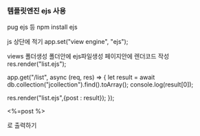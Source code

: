 ### 템플릿엔진 ejs 사용

pug ejs 등
npm install ejs

js 상단에 적기
app.set("view engine", "ejs");

views 폴더생성
폴더안에 ejs파일생성
페이지안에 렌더코드 작성
res.render("list.ejs");

app.get("/list", async (req, res) => {
let result = await db.collection("jcollection").find().toArray();
console.log(result[0]);

res.render("list.ejs",{post : result});
});

<%=post %>

로 출력하기
